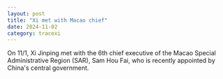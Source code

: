 ```yaml
---
layout: post
title: "Xi met with Macao chief"
date: 2024-11-02
category: tracexi
---
```


On 11/1, Xi Jinping met with the 6th chief executive of the Macao Special Administrative Region (SAR), Sam Hou Fai, who is recently appointed by China's central government.
